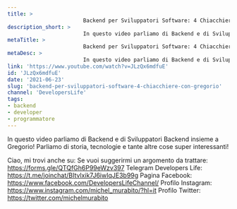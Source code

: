 ```yaml
---
title: > 
                        Backend per Sviluppatori Software: 4 Chiacchiere con Gregorio
description_short: > 
                        In questo video parliamo di Backend e di Sviluppatori Backend insieme a Gregorio! Parliamo di storia, tecnologie e tante altre ...
metaTitle: > 
                        Backend per Sviluppatori Software: 4 Chiacchiere con Gregorio
metaDesc: > 
                        In questo video parliamo di Backend e di Sviluppatori Backend insieme a Gregorio! Parliamo di storia, tecnologie e tante altre ...
link: 'https://www.youtube.com/watch?v=JLzQx6mdfuE'
id: 'JLzQx6mdfuE'
date: '2021-06-23'
slug: 'backend-per-sviluppatori-software-4-chiacchiere-con-gregorio'
channel: 'DevelopersLife'
tags: 
- backend
- developer
- programmatore
---
```

In questo video parliamo di Backend e di Sviluppatori Backend insieme a Gregorio! Parliamo di storia, tecnologie e tante altre cose super interessanti!

Ciao, mi trovi anche su:
Se vuoi suggerirmi un argomento da trattare: https://forms.gle/QTQfGh6P99eWzv397
Telegram Developers Life: https://t.me/joinchat/BItvlxik7J6iwIqJE3b99g
Pagina Facebook: https://www.facebook.com/DevelopersLifeChannel/
Profilo Instagram: https://www.instagram.com/michel_murabito/?hl=it
Profilo Twitter: https://twitter.com/michelmurabito​